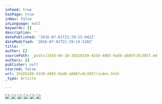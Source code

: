 ```yaml
---
inFeed: true
hasPage: true
inNav: false
inLanguage: null
keywords: []
description: ''
datePublished: '2016-07-01T21:29:15.042Z'
dateModified: '2016-07-01T21:29:14.528Z'
title: ''
author: []
sourcePath: _posts/2016-04-18-35d28189-4339-4865-9ad8-a886fc8c3957.md
authors: []
publisher: null
starred: false
url: 35d28189-4339-4865-9ad8-a886fc8c3957/index.html
_type: Article

---
```

![](https://the-grid-user-content.s3-us-west-2.amazonaws.com/d2e6087c-0cdc-4307-b538-1613b8e916a9.jpg)
![](https://the-grid-user-content.s3-us-west-2.amazonaws.com/a832e094-a6c1-4fd3-9b39-369d1868bdae.jpg)
![](https://the-grid-user-content.s3-us-west-2.amazonaws.com/2b7e0b2f-b6f0-4ef8-9863-d49d04052cf6.jpg)
![](https://the-grid-user-content.s3-us-west-2.amazonaws.com/96ecf413-642e-4245-9d65-f8ecd8568c7a.jpg)
![](https://the-grid-user-content.s3-us-west-2.amazonaws.com/0a66240f-a813-455a-ae0e-8a2535786521.jpg)
![](https://the-grid-user-content.s3-us-west-2.amazonaws.com/817290c4-5053-4861-8904-1c788bfc299b.jpg)
